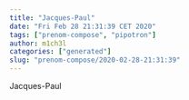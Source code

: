 ```yaml
---
title: "Jacques-Paul"
date: "Fri Feb 28 21:31:39 CET 2020"
tags: ["prenom-compose", "pipotron"]
author: m1ch3l
categories: ["generated"]
slug: "prenom-compose/2020-02-28-21:31:39"
---
```


Jacques-Paul
